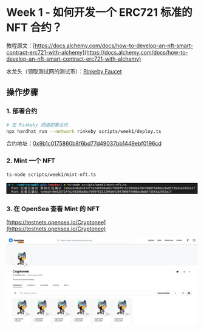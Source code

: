 # Week 1 - 如何开发一个 ERC721 标准的 NFT 合约？

教程原文：[https://docs.alchemy.com/docs/how-to-develop-an-nft-smart-contract-erc721-with-alchemy](https://docs.alchemy.com/docs/how-to-develop-an-nft-smart-contract-erc721-with-alchemy)

水龙头（领取测试网的测试币）：[Rinkeby Faucet](https://rinkebyfaucet.com)

## 操作步骤

### 1. 部署合约

```sh
# 在 Rinkeby 网络部署合约
npx hardhat run --network rinkeby scripts/week1/deploy.ts
```

合约地址：[0x9b1c0175860b8f6bd77d49037bb1449ebf0196cd](https://rinkeby.etherscan.io/address/0x9b1c0175860b8f6bd77d49037bb1449ebf0196cd)

### 2. Mint 一个 NFT

```sh
ts-node scripts/week1/mint-nft.ts
```

![](./image/week1-20220821-233559.png)

### 3. 在 OpenSea 查看 Mint 的 NFT

[https://testnets.opensea.io/Cryptonee](https://testnets.opensea.io/Cryptonee)

![](./image/week1-20220821-233808.png)